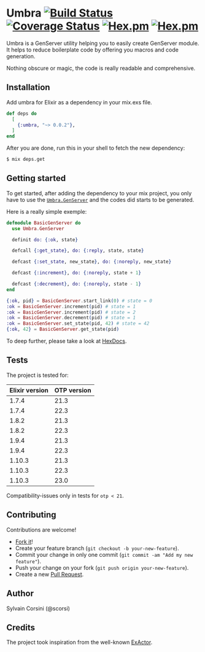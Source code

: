 # Umbra [![Build Status](https://travis-ci.com/scorsi/umbra.svg?branch=master)](https://travis-ci.com/scorsi/umbra) [![Coverage Status](https://coveralls.io/repos/github/scorsi/umbra/badge.svg?branch=master)](https://coveralls.io/github/scorsi/umbra?branch=master) [![Hex.pm](https://img.shields.io/hexpm/v/umbra.svg)](https://hex.pm/packages/umbra) [![Hex.pm](https://img.shields.io/hexpm/dt/umbra.svg)](https://hex.pm/packages/umbra)


Umbra is a GenServer utility helping you to easily create GenServer module.
It helps to reduce boilerplate code by offering you macros and code generation.

Nothing obscure or magic, the code is really readable and comprehensive.

## Installation

Add umbra for Elixir as a dependency in your mix.exs file.

```elixir
def deps do
  [
    {:umbra, "~> 0.0.2"},
  ]
end
```

After you are done, run this in your shell to fetch the new dependency:

```bash
$ mix deps.get
```

## Getting started

To get started, after adding the dependency to your mix project, you only have to use the [`Umbra.GenServer`](https://hexdocs.pm/umbra/Umbra.GenServer.html) and the codes did starts to be generated.

Here is a really simple exemple:

```elixir
defmodule BasicGenServer do
  use Umbra.GenServer

  definit do: {:ok, state}

  defcall {:get_state}, do: {:reply, state, state}

  defcast {:set_state, new_state}, do: {:noreply, new_state}

  defcast {:increment}, do: {:noreply, state + 1}

  defcast {:decrement}, do: {:noreply, state - 1}
end

{:ok, pid} = BasicGenServer.start_link(0) # state = 0
:ok = BasicGenServer.increment(pid) # state = 1
:ok = BasicGenServer.increment(pid) # state = 2
:ok = BasicGenServer.decrement(pid) # state = 1
:ok = BasicGenServer.set_state(pid, 42) # state = 42
{:ok, 42} = BasicGenServer.get_state(pid)
```

To deep further, please take a look at [HexDocs](https://hexdocs.pm/umbra).

## Tests

The project is tested for:

| Elixir version | OTP version |
| --- | --- |
| 1.7.4 | 21.3 |
| 1.7.4 | 22.3 |
| 1.8.2 | 21.3 |
| 1.8.2 | 22.3 |
| 1.9.4 | 21.3 |
| 1.9.4 | 22.3 |
| 1.10.3 | 21.3 |
| 1.10.3 | 22.3 |
| 1.10.3 | 23.0 |

Compatibility-issues only in tests for `otp < 21`.

## Contributing

Contributions are welcome!

- [Fork it](https://github.com/scorsi/umbra/fork)!
- Create your feature branch (`git checkout -b your-new-feature`).
- Commit your change in only one commit (`git commit -am "Add my new feature"`).
- Push your change on your fork (`git push origin your-new-feature`).
- Create a new [Pull Request](https://github.com/scorsi/umbra/compare).

## Author

Sylvain Corsini (@scorsi)

## Credits

The project took inspiration from the well-known [ExActor](https://github.com/sasa1977/exactor).


